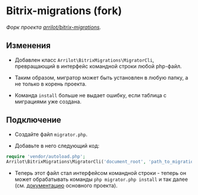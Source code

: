 # Bitrix-migrations (fork)

*Форк проекта [arrilot/bitrix-migrations](https://github.com/arrilot/bitrix-migrations).*

## Изменения

* Добавлен класс `Arrilot\BitrixMigrations\MigratorCli`, превращающий в интерфейс командной строки любой php-файл.

* Таким образом, мигратор может быть установлен в любую папку, а не только в корень проекта.

* Команда `install` больше не выдает ошибку, если таблица с миграциями уже создана.

## Подключение

* Создайте файл `migrator.php`.

* Добавьте в него следующий код:

```php
require 'vendor/autoload.php';
Arrilot\BitrixMigrations\MigratorCli('document_root', 'path_to_migrations_folder', 'migrations_table_name');
```

* Теперь этот файл стал интерфейсом командной строки - теперь он может обрабатывать команды `php migrator.php install` и так далее (см. [документацию](https://github.com/arrilot/bitrix-migrations#Доступные-команды) основного проекта).